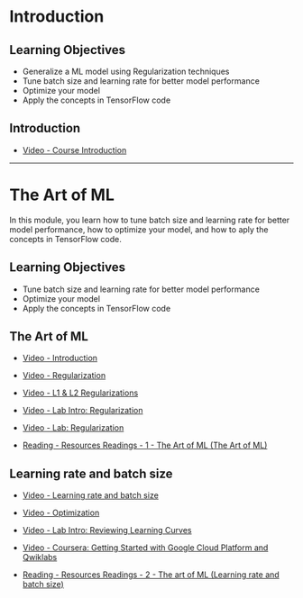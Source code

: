 # Introduction

## Learning Objectives

- Generalize a ML model using Regularization techniques
- Tune batch size and learning rate for better model performance
- Optimize your model
- Apply the concepts in TensorFlow code

## Introduction

- [Video - Course Introduction](https://www.coursera.org/learn/art-science-ml/lecture/bT4oH/course-introduction)

---

# The Art of ML

In this module, you learn how to tune batch size and learning rate for better model performance, how to optimize your model, and how to aply the concepts in TensorFlow code.

## Learning Objectives

- Tune batch size and learning rate for better model performance
- Optimize your model
- Apply the concepts in TensorFlow code

## The Art of ML

- [Video - Introduction](https://www.coursera.org/learn/art-science-ml/lecture/hmDRB/introduction)

- [Video - Regularization](https://www.coursera.org/learn/art-science-ml/lecture/uzlF6/regularization)

- [Video - L1 & L2 Regularizations](https://www.coursera.org/learn/art-science-ml/lecture/4cP5n/l1-l2-regularizations)

- [Video - Lab Intro: Regularization](https://www.coursera.org/learn/art-science-ml/lecture/lL2HB/lab-intro-regularization)

- [Video - Lab: Regularization](https://www.coursera.org/learn/art-science-ml/lecture/MMMSP/lab-regularization)

- [Reading - Resources Readings - 1 - The Art of ML (The Art of ML)](https://www.coursera.org/learn/art-science-ml/supplement/GPrQQ/resources-readings-1-the-art-of-ml-the-art-of-ml)

## Learning rate and batch size

- [Video - Learning rate and batch size](https://www.coursera.org/learn/art-science-ml/lecture/WTJmS/learning-rate-and-batch-size)

- [Video - Optimization](https://www.coursera.org/learn/art-science-ml/lecture/MSkrm/optimization)

- [Video - Lab Intro: Reviewing Learning Curves](https://www.coursera.org/learn/art-science-ml/lecture/WUUfZ/lab-intro-reviewing-learning-curves)

- [Video - Coursera: Getting Started with Google Cloud Platform and Qwiklabs](https://www.coursera.org/learn/art-science-ml/lecture/8ctE4/coursera-getting-started-with-google-cloud-platform-and-qwiklabs)

- [Reading - Resources Readings - 2 - The art of ML (Learning rate and batch size)](https://www.coursera.org/learn/art-science-ml/supplement/wYP6A/resources-readings-2-the-art-of-ml-learning-rate-and-batch-size)